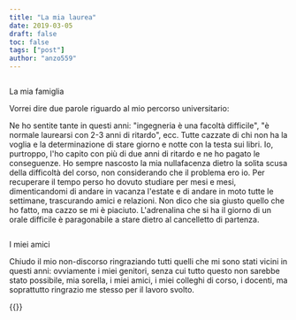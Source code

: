 ```yaml
---
title: "La mia laurea"
date: 2019-03-05
draft: false
toc: false
tags: ["post"]
author: "anzo559"
---
```


<picture>
    <source type="image/webp" srcset="/images/laurea_01.webp">
    <source type="image/jpg" srcset="/images/laurea_01.jpg">
    <img src="/images/laurea_01.jpg" alt="">
</picture>
<p class='caption'>La mia famiglia</p>

Vorrei dire due parole riguardo al mio percorso universitario:

Ne ho sentite tante in questi anni: "ingegneria è una facoltà difficile", "è normale laurearsi con 2-3 anni di ritardo", ecc. 
Tutte cazzate di chi non ha la voglia e la determinazione di stare giorno e notte con la testa sui libri. Io, purtroppo, l'ho capito con più di due anni di ritardo e ne ho pagato le conseguenze.
Ho sempre nascosto la mia nullafacenza dietro la solita scusa della difficoltà del corso, non considerando che il problema ero io. 
Per recuperare il tempo perso ho dovuto studiare per mesi e mesi, dimenticandomi di andare in vacanza l'estate e di andare in moto tutte le settimane, trascurando amici e relazioni.
Non dico che sia giusto quello che ho fatto, ma cazzo se mi è piaciuto. L'adrenalina che si ha il giorno di un orale difficile è paragonabile a stare dietro al cancelletto di partenza.

<picture>
    <source type="image/webp" srcset="/images/laurea_02.webp">
    <source type="image/jpg" srcset="/images/laurea_02.jpg">
    <img src='/images/laurea_02.jpg' alt="">
</picture>
<p class='caption'>I miei amici</p>

Chiudo il mio non-discorso ringraziando tutti quelli che mi sono stati vicini in questi anni: ovviamente i miei genitori, senza cui tutto questo non sarebbe stato possibile, mia sorella, i miei amici, i miei colleghi di corso, i docenti, ma soprattutto ringrazio me stesso per il lavoro svolto. 

{{<instagram Buiy3Bnj-Xw>}}
